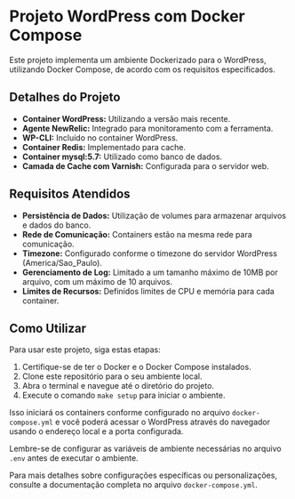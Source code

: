 # Projeto WordPress com Docker Compose

Este projeto implementa um ambiente Dockerizado para o WordPress, utilizando Docker Compose, de acordo com os requisitos especificados.

## Detalhes do Projeto

- **Container WordPress:** Utilizando a versão mais recente.
- **Agente NewRelic:** Integrado para monitoramento com a ferramenta.
- **WP-CLI:** Incluído no container WordPress.
- **Container Redis:** Implementado para cache.
- **Container mysql:5.7:** Utilizado como banco de dados.
- **Camada de Cache com Varnish:** Configurada para o servidor web.

## Requisitos Atendidos

- **Persistência de Dados:** Utilização de volumes para armazenar arquivos e dados do banco.
- **Rede de Comunicação:** Containers estão na mesma rede para comunicação.
- **Timezone:** Configurado conforme o timezone do servidor WordPress (America/Sao_Paulo).
- **Gerenciamento de Log:** Limitado a um tamanho máximo de 10MB por arquivo, com um máximo de 10 arquivos.
- **Limites de Recursos:** Definidos limites de CPU e memória para cada container.

## Como Utilizar

Para usar este projeto, siga estas etapas:

1. Certifique-se de ter o Docker e o Docker Compose instalados.
2. Clone este repositório para o seu ambiente local.
3. Abra o terminal e navegue até o diretório do projeto.
4. Execute o comando `make setup` para iniciar o ambiente.

Isso iniciará os containers conforme configurado no arquivo `docker-compose.yml` e você poderá acessar o WordPress através do navegador usando o endereço local e a porta configurada.

Lembre-se de configurar as variáveis de ambiente necessárias no arquivo `.env` antes de executar o ambiente.

Para mais detalhes sobre configurações específicas ou personalizações, consulte a documentação completa no arquivo `docker-compose.yml`.

